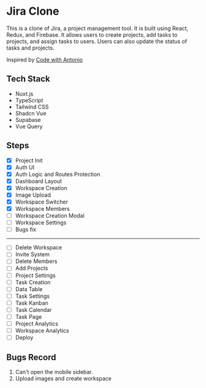 # Jira Clone

This is a clone of Jira, a project management tool. It is built using React, Redux, and Firebase. It allows users to create projects, add tasks to projects, and assign tasks to users. Users can also update the status of tasks and projects.

Inspired by [Code with Antonio](https://www.youtube.com/watch?v=Av9C7xlV0fA&t=27344s)

## Tech Stack
- Nuxt.js
- TypeScript
- Tailwind CSS
- Shadcn Vue
- Supabase
- Vue Query

## Steps
- [x] Project Init
- [x] Auth UI
- [x] Auth Logic and Routes Protection
- [x] Dashboard Layout
- [x] Workspace Creation
- [x] Image Upload
- [x] Workspace Switcher
- [x] Workspace Members
- [ ] Workspace Creation Modal
- [ ] Workspace Settings
- [ ] Bugs fix
---
- [ ] Delete Workspace
- [ ] Invite System
- [ ] Delete Members
- [ ] Add Projects
- [ ] Project Settings
- [ ] Task Creation
- [ ] Data Table
- [ ] Task Settings
- [ ] Task Kanban
- [ ] Task Calendar
- [ ] Task Page
- [ ] Project Analytics
- [ ] Workspace Analytics
- [ ] Deploy

## Bugs Record
1. Can't open the mobile sidebar.
2. Upload images and create workspace
